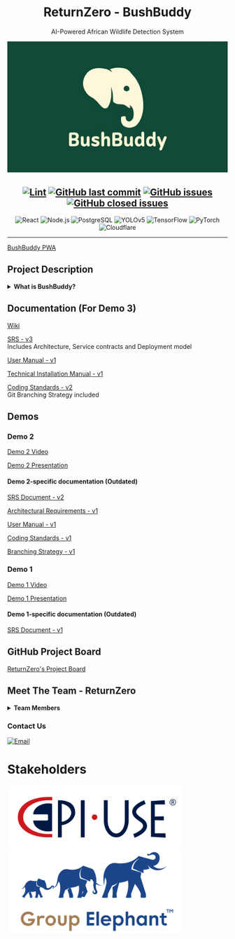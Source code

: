 <div align="center">

# ReturnZero - BushBuddy
AI-Powered African Wildlife Detection System

<img src="/res/img/BushBuddy.png" alt="BushBuddy Logo" width="600">

[![Lint](https://github.com/COS301-SE-2025/AI-Powered-African-Wildlife-Detection/actions/workflows/python_lint.yml/badge.svg)](https://github.com/COS301-SE-2025/AI-Powered-African-Wildlife-Detection/actions/workflows/python_lint.yml)
[![GitHub last commit](https://img.shields.io/github/last-commit/COS301-SE-2025/AI-Powered-African-Wildlife-Detection)](https://github.com/COS301-SE-2025/AI-Powered-African-Wildlife-Detection/commits)
[![GitHub issues](https://img.shields.io/github/issues/COS301-SE-2025/AI-Powered-African-Wildlife-Detection)](https://github.com/COS301-SE-2025/AI-Powered-African-Wildlife-Detection/issues)
[![GitHub closed issues](https://img.shields.io/github/issues-closed/COS301-SE-2025/AI-Powered-African-Wildlife-Detection)](https://github.com/COS301-SE-2025/AI-Powered-African-Wildlife-Detection/issues?q=is%3Aissue+is%3Aclosed)
---
![React](https://img.shields.io/badge/React-20232A?style=for-the-badge&logo=react&logoColor=61DAFB)
![Node.js](https://img.shields.io/badge/Node.js-339933?style=for-the-badge&logo=nodedotjs&logoColor=white)
![PostgreSQL](https://img.shields.io/badge/PostgreSQL-4169E1?style=for-the-badge&logo=postgresql&logoColor=white)
![YOLOv5](https://img.shields.io/badge/YOLOv5-FFBB00?style=for-the-badge&logo=python&logoColor=black)
![TensorFlow](https://img.shields.io/badge/TensorFlow-FF6F00?style=for-the-badge&logo=tensorflow&logoColor=white)
![PyTorch](https://img.shields.io/badge/PyTorch-EE4C2C?style=for-the-badge&logo=pytorch&logoColor=white)
![Cloudflare](https://img.shields.io/badge/Cloudflare-F38020?style=for-the-badge&logo=Cloudflare&logoColor=white)

---

</div>

[BushBuddy PWA](https://bushbuddyapp.onrender.com/)

## Project Description
<details>
  <summary><b>What is BushBuddy?</b></summary>
  <p>
Unleash the power of instant wildlife recognition: where every encounter with
African wildlife becomes an opportunity for discovery. In this vibrant
ecosystem where animals communicate through both sight and sound, our
mission is clear - create a system that transforms your device into a real-time
wildlife identifier.
</p>
<p>
Imagine pointing your camera at a distant creature or capturing its call and
instantly accessing a world of knowledge about the species before you. This
project isn't just another wildlife app, it's a revolution in real-time animal
identification, bringing advanced AI technology into the palm of your hand for
immediate, accurate recognition of Africa's magnificent mammals through
both visual and audio detection.
</p>

</details>

## Documentation (For Demo 3)

[Wiki](https://github.com/COS301-SE-2025/AI-Powered-African-Wildlife-Detection/wiki)

[SRS - v3](https://drive.google.com/file/d/1r2bg6XUfBbGcn0mc4chpqP5DMiF_vDWe/view?usp=drive_link) </br>
Includes Architecture, Service contracts and Deployment model

[User Manual - v1](https://drive.google.com/file/d/1GXb2neDk17QxZcIzZJT2WMMHPDZr_dVE/view?usp=sharing)

[Technical Installation Manual - v1](https://drive.google.com/file/d/1MGEMAULuyjmF-MhAVQ6Z7E2PieuJFMl7/view?usp=drive_link)

[Coding Standards - v2](https://drive.google.com/file/d/1L_oBp_nodmkSP0WaSuJJN3pnIfb4N2pT/view?usp=drive_link) </br>
Git Branching Strategy included

## Demos
### Demo 2

[Demo 2 Video](https://drive.google.com/file/d/1AFVEid11rerREMEkVdt_w_FHNNJU121T/view?usp=drive_link)

[Demo 2 Presentation](https://drive.google.com/file/d/1yUmeMrDVniDWTD4ZyGiQ4xITobSHlkiy/view?usp=drive_link)

#### Demo 2-specific documentation (Outdated)
[SRS Document - v2](https://drive.google.com/file/d/1TYf6k7-EyThm4crbMr_7NvyNV4Fznedt/view?usp=drive_link)

[Architectural Requirements - v1](https://drive.google.com/file/d/1Uqa9UzRE5ih11MwFN7lwQD2w0yVkd97c/view?usp=drive_link)

[User Manual - v1](https://drive.google.com/file/d/1GXb2neDk17QxZcIzZJT2WMMHPDZr_dVE/view?usp=sharing)

[Coding Standards - v1](https://drive.google.com/file/d/12enrjoGXYy_JLajD-r4YTvM261CNjG1t/view?usp=drive_link)

[Branching Strategy - v1](https://drive.google.com/file/d/1-crGJMCqyGE81LttYcCsu5uUEpqjH8QF/view?usp=drive_link)

### Demo 1
[Demo 1 Video](https://drive.google.com/file/d/1DejBLGORo3SBGFhOX99HVOPbHoyOWk6e/view?usp=drive_link)

[Demo 1 Presentation](https://www.canva.com/design/DAGolPXXyvY/6SCDsRvBD6g2kgGMPxQ1ZA/edit?utm_content=DAGolPXXyvY&utm_campaign=designshare&utm_medium=link2&utm_source=sharebutton)

#### Demo 1-specific documentation (Outdated)
[SRS Document - v1](https://drive.google.com/file/d/1as2Smiv3X3nmtZsDTSZeNf9kDob4bsvy/view?usp=sharing)

## GitHub Project Board
[ReturnZero's Project Board](https://github.com/COS301-SE-2025/AI-Powered-African-Wildlife-Detection/projects?query=is%3Aopen)

## Meet The Team - ReturnZero

<details>
  <summary><b>Team Members</b></summary>

<img src="res\img\ReturnZero_ logo.png" alt="ReturnZero Logo" height="150">
<p>Left to right: Raphael Rato, Ruben Gadd, Ruan Esterhuizen, Tom Schulz, Jean Steyn</p>

<img src="res\img\team\team_full.jpg" alt="ReturnZero Logo" width="500">

<table style="border: 1px solid #ddd; width: 100%; font-family: Arial, sans-serif; border-collapse: collapse;">
  <!-- First Row -->
  <tr style="border-bottom: 1px solid #ddd;">

<!--     <td style="vertical-align: top; width: 30%; padding: 20px; text-align: center;">
      <img src="res\img\team\placeholder.jpg" width="2000" height="auto">
    </td> -->
    <td style="vertical-align: top; width: 70%; padding: 20px;">
      <h2 style="font-size: 24px; margin: 0 0 10px;"><b>Ruan Esterhuizen</b></h2>
      <b style="font-size: 18px; color: #555;">Project Manager, Frontend Developer</b>
      <p style="font-size: 16px; color: #333; line-height: 1.5;">
        I’m a final-year BSc Computer Science student with a keen interest in software engineering and
        web development. I am a full-stack developer who takes a detail-oriented and practical approach
        to problem-solving. I take pride in building products that work well and make an impact, and I’m
        always motivated to learn and improve. I have experience working in functional teams, specifically
        using the agile methodology, and I’m skilled in applying human-centered design principles to
        construct user-friendly and intuitive solutions. I’m also a quick learner with a naturally curious
        mindset, always eager to explore new technologies/concepts and broaden my horizons.
      </p>
      <p style="font-size: 16px; color: #333; line-height: 1.5;">
        Outside of my academic pursuits, I have a deep personal passion for wildlife and nature
        conservation. In my free time, I’m an avid wildlife photographer and frequently visit Rietvlei Nature
        Reserve. 
      </p>
      <a href="https://www.linkedin.com/in/ruan-esterhuizen-87b841328/"><img src="https://img.shields.io/badge/LinkedIn-0077b5?style=for-the-badge&logo=linkedin&logoColor=white" alt="LinkedIn"></a>
      <a href="https://github.com/RuanEsterhuizen"><img src="https://img.shields.io/badge/GitHub-333?style=for-the-badge&logo=github&logoColor=white" alt="GitHub"></a>
      <a href="mailto:u23532387@tuks.co.za">
        <img src="https://img.shields.io/badge/email-u23532387%40tuks.co.za-EA4335?style=for-the-badge&logo=gmail&logoColor=white" alt="Email">
      </a>
    </td>
  </tr>
  <!-- Second Row -->
  <tr style="border-bottom: 1px solid #ddd;">
<!--     <td style="vertical-align: top; width: 30%; padding: 20px; text-align: center;">
      <img src="res\img\team\placeholder.jpg" width="2000" height="auto" style="border-radius: 50%; border: 2px solid #ddd;">
    </td> -->
    <td style="vertical-align: top; width: 70%; padding: 20px;">
      <h2 style="font-size: 24px; margin: 0 0 10px;"><b>Ruben Gadd</b></h2>
      <b style="font-size: 18px; color: #555;">AI Data Analyst</b>
      <p style="font-size: 16px; color: #333; line-height: 1.5;">
        I am a final year Information and Knowledge Systems student specializing in Data Science, which
        has given me early insights into machine learning and sparked my interests in AI. I also have a
        strong interest in cybersecurity and am currently deepening my AI knowledge through an AI
        module. I enjoy tackling complex problems and consistently seek out new challenges to grow my
        skills. I am eager to learn, and I approach every task with persistence and determination; giving up
        is never an option for me.
      </p>
      <p style="font-size: 16px; color: #333; line-height: 1.5;">
        Beyond academics, I have a deep connection with nature. Growing up around a family lodge on a
        Big Five nature reserve has allowed me to develop extensive knowledge of wildlife, fuelled by my
        lifelong love for animals. I am currently a ranger in training, having already completed my practical
        component. 
      </p>
      <a href="https://www.linkedin.com/in/ruben-gadd-227619356/"><img src="https://img.shields.io/badge/LinkedIn-0077b5?style=for-the-badge&logo=linkedin&logoColor=white" alt="LinkedIn"></a>
      <a href="https://github.com/RubenGadd"><img src="https://img.shields.io/badge/GitHub-333?style=for-the-badge&logo=github&logoColor=white" alt="GitHub"></a>
    <a href="mailto:u23633353@tuks.co.za">
        <img src="https://img.shields.io/badge/email-u23633353%40tuks.co.za-EA4335?style=for-the-badge&logo=gmail&logoColor=white" alt="Email">
      </a>
    </td>
  </tr>
  <!-- Third Row -->
  <tr style="border-bottom: 1px solid #ddd;">
<!--     <td style="vertical-align: top; width: 30%; padding: 20px; text-align: center;">
      <img src="res\img\team\placeholder.jpg" width="2000" height="auto" style="border-radius: 50%; border: 2px solid #ddd;">
    </td> -->
    <td style="vertical-align: top; width: 70%; padding: 20px;">
      <h2 style="font-size: 24px; margin: 0 0 10px;"><b>Raphael Rato</b></h2>
      <b style="font-size: 18px; color: #555;">Frontend Developer, System Architect</b>
      <p style="font-size: 16px; color: #333; line-height: 1.5;">
        I am a Computer Science student with a strong passion for technology, software development, and
        innovative system design. Throughout my studies, I have built a solid foundation in key
        programming languages and development practices, with particular strength in building user
        interfaces (UI) and integrating APIs to create seamless, responsive applications. I take pride in
        designing user experiences that are both intuitive and technically robust, and I enjoy the challenge
        of bridging front-end and back-end systems effectively.
      </p>
      <p style="font-size: 16px; color: #333; line-height: 1.5;">
        Beyond my technical skills, I have a deep appreciation for wildlife and make the most of every
        opportunity to visit nature reserves, where I immerse myself in observing and learning from the
        natural world.
      </p>
      <a href="https://www.linkedin.com/in/raphael-rato-597a43203/"><img src="https://img.shields.io/badge/LinkedIn-0077b5?style=for-the-badge&logo=linkedin&logoColor=white" alt="LinkedIn"></a>
      <a href="https://github.com/raphaelrato"><img src="https://img.shields.io/badge/GitHub-333?style=for-the-badge&logo=github&logoColor=white" alt="GitHub"></a>
      <a href="mailto:u22887581@tuks.co.za">
        <img src="https://img.shields.io/badge/email-u22887581%40tuks.co.za-EA4335?style=for-the-badge&logo=gmail&logoColor=white" alt="Email">
      </a>
    </td>
  </tr>
  <!-- Fourth Row -->
  <tr style="border-bottom: 1px solid #ddd;">
<!--     <td style="vertical-align: top; width: 30%; padding: 20px; text-align: center;">
      <img src="res\img\team\placeholder.jpg" width="2000" height="auto" style="border-radius: 50%; border: 2px solid #ddd;">
    </td> -->
    <td style="vertical-align: top; width: 70%; padding: 20px;">
      <h2 style="font-size: 24px; margin: 0 0 10px;"><b>Tom Schulz</b></h2>
      <b style="font-size: 18px; color: #555;">Backend and Deployment Engineer</b>
      <p style="font-size: 16px; color: #333; line-height: 1.5;">
        I am currently in my third year of studying Computer Science, a degree which has equipped me
        with knowledge in a wide variety of fields, including software engineering methodologies, database
        management, and web development. I have a passion for anything software development,
        specifically backend development, due to my knack for solving problems with creative and
        interesting solutions.
      </p>
      <a href="https://www.linkedin.com/in/tom-schulz-18979a155/"><img src="https://img.shields.io/badge/LinkedIn-0077b5?style=for-the-badge&logo=linkedin&logoColor=white" alt="LinkedIn"></a>
      <a href=https://github.com/tomschulz02><img src="https://img.shields.io/badge/GitHub-333?style=for-the-badge&logo=github&logoColor=white" alt="GitHub"></a>
      <a href="mailto:u05039364@tuks.co.za">
        <img src="https://img.shields.io/badge/email-u05039364%40tuks.co.za-EA4335?style=for-the-badge&logo=gmail&logoColor=white" alt="Email Badge">
      </a>
    </td>
  </tr>
  <!-- Fifth Row -->
  <tr>
<!--     <td style="vertical-align: top; width: 30%; padding: 20px; text-align: center;">
      <img src="res\img\team\placeholder.jpg" width="2000" height="auto" style="border-radius: 50%; border: 2px solid #ddd;">
    </td> -->
    <td style="vertical-align: top; width: 70%; padding: 20px;">
      <h2 style="font-size: 24px; margin: 0 0 10px;"><b>Jean Steyn</b></h2>
      <b style="font-size: 18px; color: #555;">AI Training Engineer, Deployment</b>
      <p style="font-size: 16px; color: #333; line-height: 1.5;">
        I am a final year Computer Science student with a keen interest in both Computer Graphics and
        Web Development. My degree has equipped me with a solid understanding of software
        development principles, with particular emphasis on front-end design, user experience, and
        performance-focused development. I am currently expanding my knowledge in the field of Artificial
        Intelligence (AI) through a specialised module.     
      </p>
      <p style="font-size: 16px; color: #333; line-height: 1.5;">
        I am a detail-oriented problem solver with a focus on usability and performance, and I enjoy tackling
        complex challenges with creative, practical solutions. I have a passion for nature, every year I
        make sure to go to the Kruger National park to admire the beauty of nature, thus this project is
        especially close to my heart.
      </p>
      <a href="https://www.linkedin.com/in/jean-steyn-6a9380356/"><img src="https://img.shields.io/badge/LinkedIn-0077b5?style=for-the-badge&logo=linkedin&logoColor=white" alt="LinkedIn"></a>
      <a href="https://github.com/JeanSteyn"><img src="https://img.shields.io/badge/GitHub-333?style=for-the-badge&logo=github&logoColor=white" alt="GitHub"></a>
      <a href="mailto:u22537229@tuks.co.za">
        <img src="https://img.shields.io/badge/email-u22537229%40tuks.co.za-EA4335?style=for-the-badge&logo=gmail&logoColor=white" alt="Email">
      </a>
    </td>
<!-- <table style="border: 1px solid #ddd; width: 100%; font-family: Arial, sans-serif; border-collapse: collapse;"> -->

</table>

</details>

<h3>Contact Us</h3>
<a href="mailto:g24capstone@gmail.com"><img src="https://img.shields.io/badge/email-g24capstone%40gmail.com-EA4335?style=for-the-badge&logo=gmail&logoColor=white" alt="Email"></a>

# Stakeholders
<img src="res\img\EPI-USE-Logo.png" alt="Epi-Use Logo" width="400">&nbsp;
<img src="res\img\GroupElephant_logo.png" alt="Group Elephant Logo" width="400">
